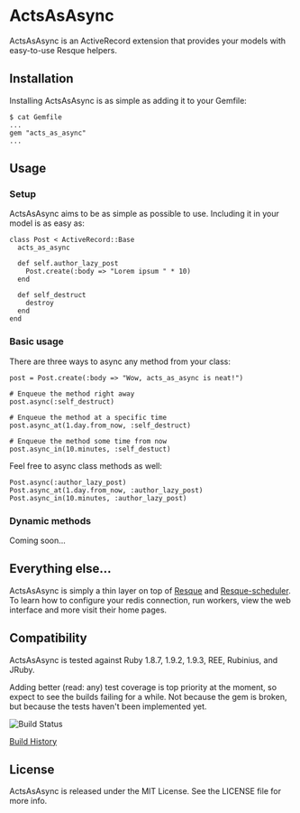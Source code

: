 # ActsAsAsync

ActsAsAsync is an ActiveRecord extension that provides your models with
easy-to-use Resque helpers.


## Installation

Installing ActsAsAsync is as simple as adding it to your Gemfile:

    $ cat Gemfile
    ...
    gem "acts_as_async"
    ...


## Usage

### Setup

ActsAsAsync aims to be as simple as possible to use. Including it in your model
is as easy as:

    class Post < ActiveRecord::Base
      acts_as_async

      def self.author_lazy_post
        Post.create(:body => "Lorem ipsum " * 10)
      end

      def self_destruct
        destroy
      end
    end

### Basic usage

There are three ways to async any method from your class:

    post = Post.create(:body => "Wow, acts_as_async is neat!")

    # Enqueue the method right away
    post.async(:self_destruct)

    # Enqueue the method at a specific time
    post.async_at(1.day.from_now, :self_destruct)

    # Enqueue the method some time from now
    post.async_in(10.minutes, :self_destuct)

Feel free to async class methods as well:

    Post.async(:author_lazy_post)
    Post.async_at(1.day.from_now, :author_lazy_post)
    Post.async_in(10.minutes, :author_lazy_post)

### Dynamic methods

Coming soon...


## Everything else...

ActsAsAsync is simply a thin layer on top of [Resque][resque] and 
[Resque-scheduler][resque_scheduler]. To learn how to configure your redis
connection, run workers, view the web interface and more visit their home pages.

[resque]: https://github.com/defunkt/resque
[resque_scheduler]: https://github.com/bvandenbos/resque-scheduler


## Compatibility

ActsAsAsync is tested against Ruby 1.8.7, 1.9.2, 1.9.3, REE, Rubinius, and JRuby.

Adding better (read: any) test coverage is top priority at the moment, so expect
to see the builds failing for a while. Not because the gem is broken, but
because the tests haven't been implemented yet.

![Build Status](https://secure.travis-ci.org/bloudermilk/acts_as_async.png?branch=master&.png)

[Build History](http://travis-ci.org/mongoid/mongoid)


## License

ActsAsAsync is released under the MIT License. See the LICENSE file for more info.
